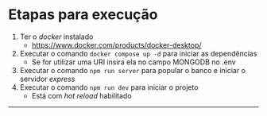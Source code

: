 # Etapas para execução

1. Ter o *docker* instalado
    - https://www.docker.com/products/docker-desktop/
2. Executar o comando `docker compose up -d` para iniciar as dependências
    - Se for utilizar uma URI insira ela no campo MONGODB no .env
3. Executar o comando `npm run server` para popular o banco e iniciar o servidor *express*
4. Executar o comando `npm run dev` para iniciar o projeto
    - Está com *hot reload* habilitado
---
